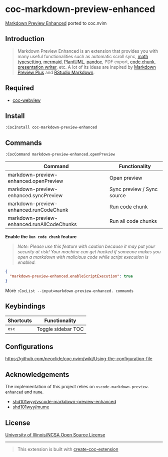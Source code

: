 # coc-markdown-preview-enhanced

[Markdown Preview Enhanced](https://shd101wyy.github.io/markdown-preview-enhanced/) ported to coc.nvim

## Introduction

> Markdown Preview Enhanced is an extension that provides you with many useful functionalities such as automatic scroll sync, [math typesetting](https://shd101wyy.github.io/markdown-preview-enhanced/#/math), [mermaid](https://shd101wyy.github.io/markdown-preview-enhanced/#/diagrams?id=mermaid), [PlantUML](https://shd101wyy.github.io/markdown-preview-enhanced/#/diagrams?id=plantuml), [pandoc](https://shd101wyy.github.io/markdown-preview-enhanced/#/pandoc), PDF export, [code chunk](https://shd101wyy.github.io/markdown-preview-enhanced/#/code-chunk), [presentation writer](https://rawgit.com/shd101wyy/markdown-preview-enhanced/master/docs/presentation-intro.html), etc. A lot of its ideas are inspired by [Markdown Preview Plus](https://github.com/atom-community/markdown-preview-plus) and [RStudio Markdown](http://rmarkdown.rstudio.com/).

## Required

- [coc-webview](https://github.com/weirongxu/coc-webview)

## Install

`:CocInstall coc-markdown-preview-enhanced`

## Commands

`:CocCommand markdown-preview-enhanced.openPreview`

| Command                                    | Functionality              |
| ------------------------------------------ | -------------------------- |
| markdown-preview-enhanced.openPreview      | Open preview               |
| markdown-preview-enhanced.syncPreview      | Sync preview / Sync source |
| markdown-preview-enhanced.runCodeChunk     | Run code chunk             |
| markdown-preview-enhanced.runAllCodeChunks | Run all code chunks        |

**Enable the `Run code chunk` feature**

> _Note: Please use this feature with caution because it may put your security at risk! Your machine can get hacked if someone makes you open a markdown with malicious code while script execution is enabled._

```json
{
  "markdown-preview-enhanced.enableScriptExecution": true
}
```

More `:CocList --input=markdown-preview-enhanced. commands`

## Keybindings

| Shortcuts      | Functionality      |
| -------------- | ------------------ |
| <kbd>esc</kbd> | Toggle sidebar TOC |

## Configurations

https://github.com/neoclide/coc.nvim/wiki/Using-the-configuration-file

## Acknowledgements

The implementation of this project relies on `vscode-markdown-preview-enhanced` and `mume`.

- [shd101wyy/vscode-markdown-preview-enhanced](https://github.com/shd101wyy/vscode-markdown-preview-enhanced)
- [shd101wyy/mume](https://github.com/shd101wyy/mume)

## License

[University of Illinois/NCSA Open Source License](./LICENSE.md)

---

> This extension is built with [create-coc-extension](https://github.com/fannheyward/create-coc-extension)
